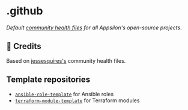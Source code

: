 # .github

*Default [community health
files](https://help.github.com/en/github/building-a-strong-community/creating-a-default-community-health-file)
for all Appsilon's open-source projects*.

## :pray: Credits

Based on
[jessesquires's](https://github.com/jessesquires/.github/blob/1e21d860dc1f3886446e2f97f87bc65d652e36ac/README.md)
community health files.

## Template repositories

- [`ansible-role-template`](https://github.com/Appsilon/ansible-role-template)
  for Ansible roles
- [`terraform-module-template`](https://github.com/Appsilon/terraform-module-template)
  for Terraform modules
